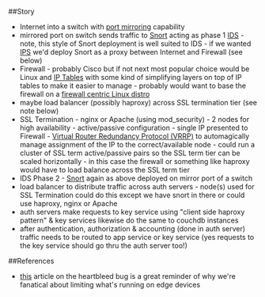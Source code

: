 ##Story
* Internet into a switch with [port mirroring](http://en.wikipedia.org/wiki/Port_mirroring) capability
* mirrored port on switch sends traffic to [Snort](http://www.snort.org/) acting as phase 1 [IDS](http://en.wikipedia.org/wiki/Intrusion_detection_system) - note, this style of Snort deployment is well suited to IDS - if we wanted [IPS](http://en.wikipedia.org/wiki/Intrusion_prevention_system) we'd deploy Snort as a proxy between Internet and Firewall (see below)
* Firewall - probably Cisco but if not next most popular choice would be
Linux and [IP Tables](http://en.wikipedia.org/wiki/Iptables) with some kind
of simplifying layers on top of IP tables to make it easier to manage - probably
would want to base the firewall on a [firewall centric Linux distro](http://en.wikipedia.org/wiki/List_of_router_and_firewall_distributions)
* maybe load balancer (possibly haproxy) across SSL termination tier (see note below)
* SSL Termination - nginx or Apache (using mod_security) - 2 nodes for high availability - active/passive configuration - single IP presented to Firewall - [Virtual Router Redundancy Protocol (VRRP)](http://en.wikipedia.org/wiki/Virtual_Router_Redundancy_Protocol) to automagically manage assignment of the IP to the correct/available node - could run a cluster of SSL term active/passive pairs so the SSL term tier can be scaled horizontally - in this case the firewall or something like haproxy would have to load balance across the SSL term tier
* IDS Phase 2 - [Snort](http://www.snort.org/) again as above deployed on mirror port of a switch
* load balancer to distribute traffic across auth servers - node(s) used for SSL Termination could do this except we have snort in there or could use haproxy, nginx or Apache
* auth servers make requests to key service using "client side haproxy pattern" & key services likewise do the same to couchdb instances
* after authentication, authorization & accounting (done in auth server) traffic needs to be routed to app service or key service (yes requests to the key service should go thru the auth server too!)

##References
* [this](http://threatpost.com/seriousness-of-openssl-heartbleed-bug-sets-in/105309) article on the heartbleed bug is a great reminder of why we're fanatical about limiting what's running on edge devices

